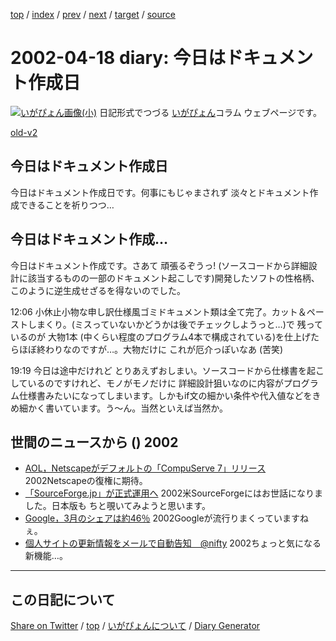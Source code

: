 [top](../index.html) 
 / [index](index.html) 
 / [prev](ig020416.html) 
 / [next](ig020419.html) 
 / [target](https://igapyon.github.io/diary/2002/ig020418.html) 
 / [source](https://github.com/igapyon/diary/blob/gh-pages/2002/ig020418.src.md) 

2002-04-18 diary: 今日はドキュメント作成日
=====================================================================================================
[![いがぴょん画像(小)](https://igapyon.github.io/diary/images/iga200306s.jpg "いがぴょん")](https://igapyon.github.io/diary/memo/memoigapyon.html) 日記形式でつづる [いがぴょん](https://igapyon.github.io/diary/memo/memoigapyon.html)コラム ウェブページです。

[old-v2](ig020418-orig.html)

## 今日はドキュメント作成日

今日はドキュメント作成日です。何事にもじゃまされず 淡々とドキュメント作成できることを祈りつつ…


## 今日はドキュメント作成…

今日はドキュメント作成です。さあて 頑張るぞうっ! (ソースコードから詳細設計に該当するものの一部のドキュメント起こしです)開発したソフトの性格柄、このように逆生成せざるを得ないのでした。

12:06 小休止小物な申し訳仕様風ゴミドキュメント類は全て完了。カット＆ペーストしまくり。(ミスっていないかどうかは後でチェックしようっと…)で 残っているのが 大物1本 (中くらい程度のプログラム4本で構成されている)を仕上げたらほぼ終わりなのですが…。大物だけに これが厄介っぽいなあ (苦笑)

19:19 今日は途中だけれど とりあえずおしまい。ソースコードから仕様書を起こしているのですけれど、モノがモノだけに 詳細設計狙いなのに内容がプログラム仕様書みたいになってしまいます。しかもif文の細かい条件や代入値などをきめ細かく書いています。う～ん。当然といえば当然か。

## 世間のニュースから () 2002

* [AOL，Netscapeがデフォルトの「CompuServe 7」リリース](http://www.zdnet.co.jp/news/0204/17/b_0416_08.html)  2002Netscapeの復権に期待。
* [「SourceForge.jp」が正式運用へ](http://www.zdnet.co.jp/news/bursts/0204/17/06.html)  2002米SourceForgeにはお世話になりました。日本版も ちと覗いてみようと思います。
* [Google，3月のシェアは約46％](http://www.zdnet.co.jp/news/0204/17/b_0416_19.html)  2002Googleが流行りまくっていますねぇ。
* [個人サイトの更新情報をメールで自動告知　@nifty](http://www.zdnet.co.jp/news/bursts/0204/17/05.html)  2002ちょっと気になる新機能…。


----------------------------------------------------------------------------------------------------

## この日記について

[Share on Twitter](https://twitter.com/intent/tweet?hashtags=igapyon%2Cdiary%2C%E3%81%84%E3%81%8C%E3%81%B4%E3%82%87%E3%82%93&text=%E4%BB%8A%E6%97%A5%E3%81%AF%E3%83%89%E3%82%AD%E3%83%A5%E3%83%A1%E3%83%B3%E3%83%88%E4%BD%9C%E6%88%90%E6%97%A5&url=https%3A%2F%2Figapyon.github.io%2Fdiary%2F2002%2Fig020418.html) / [top](../index.html) / [いがぴょんについて](https://igapyon.github.io/diary/memo/memoigapyon.html) / [Diary Generator](https://github.com/igapyon/igapyonv3)
